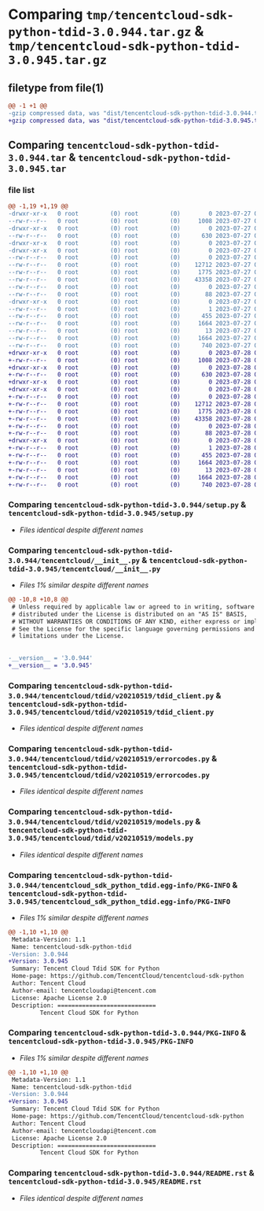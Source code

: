 # Comparing `tmp/tencentcloud-sdk-python-tdid-3.0.944.tar.gz` & `tmp/tencentcloud-sdk-python-tdid-3.0.945.tar.gz`

## filetype from file(1)

```diff
@@ -1 +1 @@
-gzip compressed data, was "dist/tencentcloud-sdk-python-tdid-3.0.944.tar", last modified: Thu Jul 27 02:24:42 2023, max compression
+gzip compressed data, was "dist/tencentcloud-sdk-python-tdid-3.0.945.tar", last modified: Fri Jul 28 00:36:45 2023, max compression
```

## Comparing `tencentcloud-sdk-python-tdid-3.0.944.tar` & `tencentcloud-sdk-python-tdid-3.0.945.tar`

### file list

```diff
@@ -1,19 +1,19 @@
-drwxr-xr-x   0 root         (0) root         (0)        0 2023-07-27 02:24:42.000000 tencentcloud-sdk-python-tdid-3.0.944/
--rw-r--r--   0 root         (0) root         (0)     1008 2023-07-27 02:24:42.000000 tencentcloud-sdk-python-tdid-3.0.944/setup.py
-drwxr-xr-x   0 root         (0) root         (0)        0 2023-07-27 02:24:42.000000 tencentcloud-sdk-python-tdid-3.0.944/tencentcloud/
--rw-r--r--   0 root         (0) root         (0)      630 2023-07-27 02:24:42.000000 tencentcloud-sdk-python-tdid-3.0.944/tencentcloud/__init__.py
-drwxr-xr-x   0 root         (0) root         (0)        0 2023-07-27 02:24:42.000000 tencentcloud-sdk-python-tdid-3.0.944/tencentcloud/tdid/
-drwxr-xr-x   0 root         (0) root         (0)        0 2023-07-27 02:24:42.000000 tencentcloud-sdk-python-tdid-3.0.944/tencentcloud/tdid/v20210519/
--rw-r--r--   0 root         (0) root         (0)        0 2023-07-27 02:24:42.000000 tencentcloud-sdk-python-tdid-3.0.944/tencentcloud/tdid/v20210519/__init__.py
--rw-r--r--   0 root         (0) root         (0)    12712 2023-07-27 02:24:42.000000 tencentcloud-sdk-python-tdid-3.0.944/tencentcloud/tdid/v20210519/tdid_client.py
--rw-r--r--   0 root         (0) root         (0)     1775 2023-07-27 02:24:42.000000 tencentcloud-sdk-python-tdid-3.0.944/tencentcloud/tdid/v20210519/errorcodes.py
--rw-r--r--   0 root         (0) root         (0)    43358 2023-07-27 02:24:42.000000 tencentcloud-sdk-python-tdid-3.0.944/tencentcloud/tdid/v20210519/models.py
--rw-r--r--   0 root         (0) root         (0)        0 2023-07-27 02:24:42.000000 tencentcloud-sdk-python-tdid-3.0.944/tencentcloud/tdid/__init__.py
--rw-r--r--   0 root         (0) root         (0)       88 2023-07-27 02:24:42.000000 tencentcloud-sdk-python-tdid-3.0.944/setup.cfg
-drwxr-xr-x   0 root         (0) root         (0)        0 2023-07-27 02:24:42.000000 tencentcloud-sdk-python-tdid-3.0.944/tencentcloud_sdk_python_tdid.egg-info/
--rw-r--r--   0 root         (0) root         (0)        1 2023-07-27 02:24:42.000000 tencentcloud-sdk-python-tdid-3.0.944/tencentcloud_sdk_python_tdid.egg-info/dependency_links.txt
--rw-r--r--   0 root         (0) root         (0)      455 2023-07-27 02:24:42.000000 tencentcloud-sdk-python-tdid-3.0.944/tencentcloud_sdk_python_tdid.egg-info/SOURCES.txt
--rw-r--r--   0 root         (0) root         (0)     1664 2023-07-27 02:24:42.000000 tencentcloud-sdk-python-tdid-3.0.944/tencentcloud_sdk_python_tdid.egg-info/PKG-INFO
--rw-r--r--   0 root         (0) root         (0)       13 2023-07-27 02:24:42.000000 tencentcloud-sdk-python-tdid-3.0.944/tencentcloud_sdk_python_tdid.egg-info/top_level.txt
--rw-r--r--   0 root         (0) root         (0)     1664 2023-07-27 02:24:42.000000 tencentcloud-sdk-python-tdid-3.0.944/PKG-INFO
--rw-r--r--   0 root         (0) root         (0)      740 2023-07-27 02:24:42.000000 tencentcloud-sdk-python-tdid-3.0.944/README.rst
+drwxr-xr-x   0 root         (0) root         (0)        0 2023-07-28 00:36:45.000000 tencentcloud-sdk-python-tdid-3.0.945/
+-rw-r--r--   0 root         (0) root         (0)     1008 2023-07-28 00:36:45.000000 tencentcloud-sdk-python-tdid-3.0.945/setup.py
+drwxr-xr-x   0 root         (0) root         (0)        0 2023-07-28 00:36:45.000000 tencentcloud-sdk-python-tdid-3.0.945/tencentcloud/
+-rw-r--r--   0 root         (0) root         (0)      630 2023-07-28 00:36:45.000000 tencentcloud-sdk-python-tdid-3.0.945/tencentcloud/__init__.py
+drwxr-xr-x   0 root         (0) root         (0)        0 2023-07-28 00:36:45.000000 tencentcloud-sdk-python-tdid-3.0.945/tencentcloud/tdid/
+drwxr-xr-x   0 root         (0) root         (0)        0 2023-07-28 00:36:45.000000 tencentcloud-sdk-python-tdid-3.0.945/tencentcloud/tdid/v20210519/
+-rw-r--r--   0 root         (0) root         (0)        0 2023-07-28 00:36:45.000000 tencentcloud-sdk-python-tdid-3.0.945/tencentcloud/tdid/v20210519/__init__.py
+-rw-r--r--   0 root         (0) root         (0)    12712 2023-07-28 00:36:45.000000 tencentcloud-sdk-python-tdid-3.0.945/tencentcloud/tdid/v20210519/tdid_client.py
+-rw-r--r--   0 root         (0) root         (0)     1775 2023-07-28 00:36:45.000000 tencentcloud-sdk-python-tdid-3.0.945/tencentcloud/tdid/v20210519/errorcodes.py
+-rw-r--r--   0 root         (0) root         (0)    43358 2023-07-28 00:36:45.000000 tencentcloud-sdk-python-tdid-3.0.945/tencentcloud/tdid/v20210519/models.py
+-rw-r--r--   0 root         (0) root         (0)        0 2023-07-28 00:36:45.000000 tencentcloud-sdk-python-tdid-3.0.945/tencentcloud/tdid/__init__.py
+-rw-r--r--   0 root         (0) root         (0)       88 2023-07-28 00:36:45.000000 tencentcloud-sdk-python-tdid-3.0.945/setup.cfg
+drwxr-xr-x   0 root         (0) root         (0)        0 2023-07-28 00:36:45.000000 tencentcloud-sdk-python-tdid-3.0.945/tencentcloud_sdk_python_tdid.egg-info/
+-rw-r--r--   0 root         (0) root         (0)        1 2023-07-28 00:36:45.000000 tencentcloud-sdk-python-tdid-3.0.945/tencentcloud_sdk_python_tdid.egg-info/dependency_links.txt
+-rw-r--r--   0 root         (0) root         (0)      455 2023-07-28 00:36:45.000000 tencentcloud-sdk-python-tdid-3.0.945/tencentcloud_sdk_python_tdid.egg-info/SOURCES.txt
+-rw-r--r--   0 root         (0) root         (0)     1664 2023-07-28 00:36:45.000000 tencentcloud-sdk-python-tdid-3.0.945/tencentcloud_sdk_python_tdid.egg-info/PKG-INFO
+-rw-r--r--   0 root         (0) root         (0)       13 2023-07-28 00:36:45.000000 tencentcloud-sdk-python-tdid-3.0.945/tencentcloud_sdk_python_tdid.egg-info/top_level.txt
+-rw-r--r--   0 root         (0) root         (0)     1664 2023-07-28 00:36:45.000000 tencentcloud-sdk-python-tdid-3.0.945/PKG-INFO
+-rw-r--r--   0 root         (0) root         (0)      740 2023-07-28 00:36:45.000000 tencentcloud-sdk-python-tdid-3.0.945/README.rst
```

### Comparing `tencentcloud-sdk-python-tdid-3.0.944/setup.py` & `tencentcloud-sdk-python-tdid-3.0.945/setup.py`

 * *Files identical despite different names*

### Comparing `tencentcloud-sdk-python-tdid-3.0.944/tencentcloud/__init__.py` & `tencentcloud-sdk-python-tdid-3.0.945/tencentcloud/__init__.py`

 * *Files 1% similar despite different names*

```diff
@@ -10,8 +10,8 @@
 # Unless required by applicable law or agreed to in writing, software
 # distributed under the License is distributed on an "AS IS" BASIS,
 # WITHOUT WARRANTIES OR CONDITIONS OF ANY KIND, either express or implied.
 # See the License for the specific language governing permissions and
 # limitations under the License.
 
 
-__version__ = '3.0.944'
+__version__ = '3.0.945'
```

### Comparing `tencentcloud-sdk-python-tdid-3.0.944/tencentcloud/tdid/v20210519/tdid_client.py` & `tencentcloud-sdk-python-tdid-3.0.945/tencentcloud/tdid/v20210519/tdid_client.py`

 * *Files identical despite different names*

### Comparing `tencentcloud-sdk-python-tdid-3.0.944/tencentcloud/tdid/v20210519/errorcodes.py` & `tencentcloud-sdk-python-tdid-3.0.945/tencentcloud/tdid/v20210519/errorcodes.py`

 * *Files identical despite different names*

### Comparing `tencentcloud-sdk-python-tdid-3.0.944/tencentcloud/tdid/v20210519/models.py` & `tencentcloud-sdk-python-tdid-3.0.945/tencentcloud/tdid/v20210519/models.py`

 * *Files identical despite different names*

### Comparing `tencentcloud-sdk-python-tdid-3.0.944/tencentcloud_sdk_python_tdid.egg-info/PKG-INFO` & `tencentcloud-sdk-python-tdid-3.0.945/tencentcloud_sdk_python_tdid.egg-info/PKG-INFO`

 * *Files 1% similar despite different names*

```diff
@@ -1,10 +1,10 @@
 Metadata-Version: 1.1
 Name: tencentcloud-sdk-python-tdid
-Version: 3.0.944
+Version: 3.0.945
 Summary: Tencent Cloud Tdid SDK for Python
 Home-page: https://github.com/TencentCloud/tencentcloud-sdk-python
 Author: Tencent Cloud
 Author-email: tencentcloudapi@tencent.com
 License: Apache License 2.0
 Description: ============================
         Tencent Cloud SDK for Python
```

### Comparing `tencentcloud-sdk-python-tdid-3.0.944/PKG-INFO` & `tencentcloud-sdk-python-tdid-3.0.945/PKG-INFO`

 * *Files 1% similar despite different names*

```diff
@@ -1,10 +1,10 @@
 Metadata-Version: 1.1
 Name: tencentcloud-sdk-python-tdid
-Version: 3.0.944
+Version: 3.0.945
 Summary: Tencent Cloud Tdid SDK for Python
 Home-page: https://github.com/TencentCloud/tencentcloud-sdk-python
 Author: Tencent Cloud
 Author-email: tencentcloudapi@tencent.com
 License: Apache License 2.0
 Description: ============================
         Tencent Cloud SDK for Python
```

### Comparing `tencentcloud-sdk-python-tdid-3.0.944/README.rst` & `tencentcloud-sdk-python-tdid-3.0.945/README.rst`

 * *Files identical despite different names*

